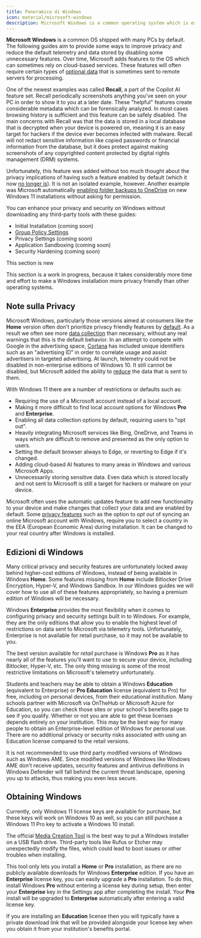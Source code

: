 ```yaml
---
title: Panoramica di Windows
icon: material/microsoft-windows
description: Microsoft Windows is a common operating system which is extremely non-private out of the box. Our guide covers making some improvements to your computer without replacing your OS.
---
```


**Microsoft Windows** is a common OS shipped with many PCs by default. The following guides aim to provide some ways to improve privacy and reduce the default telemetry and data stored by disabling some unnecessary features. Over time, Microsoft adds features to the OS which can sometimes rely on cloud-based services. These features will often require certain types of [optional data](https://privacy.microsoft.com/data-collection-windows) that is sometimes sent to remote servers for processing.

One of the newest examples was called **Recall**, a part of the Copilot AI feature set. Recall periodically screenshots anything you've seen on your PC in order to show it to you at a later date. These "helpful" features create considerable metadata which can be forensically analyzed. In most cases browsing history is sufficient and this feature can be safely disabled. The main concerns with Recall was that the data is stored in a local database that is decrypted when your device is powered on, meaning it is an easy target for hackers if the device ever becomes infected with malware. Recall will not redact sensitive information like copied passwords or financial information from the database, but it does protect against making screenshots of any copyrighted content protected by digital rights management (DRM) systems.

Unfortunately, this feature was added without too much thought about the privacy implications of having such a feature enabled by default (which it now [no longer is](https://wired.com/story/microsoft-recall-off-default-security-concerns)). It is not an isolated example, however. Another example was Microsoft automatically [enabling folder backups to OneDrive](https://neowin.net/news/windows-11-is-now-automatically-enabling-onedrive-folder-backup-without-asking-permission) on new Windows 11 installations without asking for permission.

You can enhance your privacy and security on Windows without downloading any third-party tools with these guides:

- Initial Installation (coming soon)
- [Group Policy Settings](group-policies.md)
- Privacy Settings (coming soon)
- Application Sandboxing (coming soon)
- Security Hardening (coming soon)

<div class="admonition example" markdown>
<p class="admonition-title">This section is new</p>

This section is a work in progress, because it takes considerably more time and effort to make a Windows installation more privacy friendly than other operating systems.

</div>

## Note sulla Privacy

Microsoft Windows, particularly those versions aimed at consumers like the **Home** version often don't prioritize privacy friendly features by [default](https://theguardian.com/technology/2015/jul/31/windows-10-microsoft-faces-criticism-over-privacy-default-settings). As a result we often see more [data collection](https://en.wikipedia.org/wiki/Criticism_of_Microsoft#Telemetry_and_data_collection) than necessary, without any real warnings that this is the default behavior. In an attempt to compete with Google in the advertising space, [Cortana](https://en.wikipedia.org/wiki/Cortana_\(virtual_assistant\)) has included unique identifiers such as an "advertising ID" in order to correlate usage and assist advertisers in targeted advertising.  At launch, telemetry could not be disabled in non-enterprise editions of Windows 10. It still cannot be disabled, but Microsoft added the ability to [reduce](https://extremetech.com/computing/243079-upcoming-windows-update-reduces-spying-microsoft-still-mum-data-collects) the data that is sent to them.

With Windows 11 there are a number of restrictions or defaults such as:

- Requiring the use of a Microsoft account instead of a local account.
- Making it more difficult to find local account options for Windows **Pro** and **Enterprise**.
- Enabling all data collection options by default, requiring users to "opt out".
- Heavily integrating Microsoft services like Bing, OneDrive, and Teams in ways which are difficult to remove and presented as the only option to users.
- Setting the default browser always to Edge, or reverting to Edge if it's changed.
- Adding cloud-based AI features to many areas in Windows and various Microsoft Apps.
- Unnecessarily storing sensitive data. Even data which is stored locally and not sent to Microsoft is still a target for hackers or malware on your device.

Microsoft often uses the automatic updates feature to add new functionality to your device and make changes that collect your data and are enabled by default. Some [privacy features](https://blogs.windows.com/windows-insider/2023/11/16/previewing-changes-in-windows-to-comply-with-the-digital-markets-act-in-the-european-economic-area) such as the option to _opt out_ of syncing an online Microsoft account with Windows, require you to select a country in the EEA (European Economic Area) during installation. It can be changed to your real country after Windows is installed.

## Edizioni di Windows

Many critical privacy and security features are unfortunately locked away behind higher-cost editions of Windows, instead of being available in Windows **Home**. Some features missing from **Home** include Bitlocker Drive Encryption, Hyper-V, and Windows Sandbox. In our Windows guides we will cover how to use all of these features appropriately, so having a premium edition of Windows will be necessary.

Windows **Enterprise** provides the most flexibility when it comes to configuring privacy and security settings built in to Windows. For example, they are the only editions that allow you to enable the highest level of restrictions on data sent to Microsoft via telemetry tools. Unfortunately, Enterprise is not available for retail purchase, so it may not be available to you.

The best version available for _retail_ purchase is Windows **Pro** as it has nearly all of the features you'll want to use to secure your device, including Bitlocker, Hyper-V, etc. The only thing missing is some of the most restrictive limitations on Microsoft's telemetry unfortunately.

Students and teachers may be able to obtain a Windows **Education** (equivalent to Enterprise) or **Pro Education** license (equivalent to Pro) for free, including on personal devices, from their educational institution. Many schools partner with Microsoft via OnTheHub or Microsoft Azure for Education, so you can check those sites or your school's benefits page to see if you qualify. Whether or not you are able to get these licenses depends entirely on your institution. This may be the best way for many people to obtain an Enterprise-level edition of Windows for personal use. There are no additional privacy or security risks associated with using an Education license compared to the retail versions.

It is not recommended to use third party modified versions of Windows such as Windows AME. Since modified versions of Windows like Windows AME don't receive updates, security features and antivirus definitions in Windows Defender will fall behind the current threat landscape, opening you up to attacks, thus making you even less secure.

## Obtaining Windows

Currently, only Windows 11 license keys are available for purchase, but these keys will work on Windows 10 as well, so you can still purchase a Windows 11 Pro key to activate a Windows 10 install.

The official [Media Creation Tool](https://microsoft.com/software-download/windows11) is the best way to put a Windows installer on a USB flash drive. Third-party tools like Rufus or Etcher may unexpectedly modify the files, which could lead to boot issues or other troubles when installing.

This tool only lets you install a **Home** or **Pro** installation, as there are no publicly available downloads for Windows **Enterprise** edition. If you have an **Enterprise** license key, you can easily upgrade a **Pro** installation. To do this, install Windows **Pro** without entering a license key during setup, then enter your **Enterprise** key in the Settings app after completing the install. Your **Pro** install will be upgraded to **Enterprise** automatically after entering a valid license key.

If you are installing an **Education** license then you will typically have a private download link that will be provided alongside your license key when you obtain it from your institution's benefits portal.
